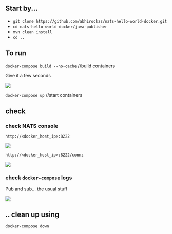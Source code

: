 ## Start by...

- `git clone https://github.com/abhirockzz/nats-hello-world-docker.git`
- `cd nats-hello-world-docker/java-publisher`
- `mvn clean install`
- `cd ..`

## To run

`docker-compose build --no-cache` //build containers

Give it a few seconds

![](https://simplydistributed.files.wordpress.com/2018/03/docker-compose-up.jpg)

`docker-compose up` //start containers

## check

### check NATS console

`http://<docker_host_ip>:8222`

![](https://simplydistributed.files.wordpress.com/2018/03/nats-console.jpg)

`http://<docker_host_ip>:8222/connz`

![](https://simplydistributed.files.wordpress.com/2018/03/nats-connz.jpg)

### check `docker-compose` logs

Pub and sub... the usual stuff

![](https://simplydistributed.files.wordpress.com/2018/03/app-logs.jpg)

## .. clean up using

`docker-compose down`

